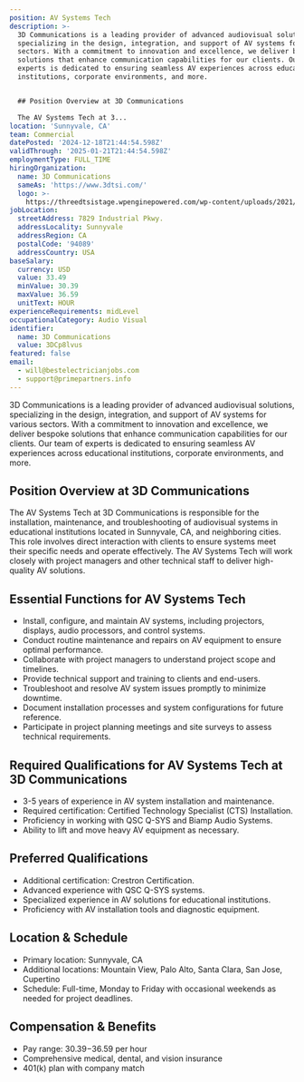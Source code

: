 ```yaml
---
position: AV Systems Tech
description: >-
  3D Communications is a leading provider of advanced audiovisual solutions,
  specializing in the design, integration, and support of AV systems for various
  sectors. With a commitment to innovation and excellence, we deliver bespoke
  solutions that enhance communication capabilities for our clients. Our team of
  experts is dedicated to ensuring seamless AV experiences across educational
  institutions, corporate environments, and more.


  ## Position Overview at 3D Communications

  The AV Systems Tech at 3...
location: 'Sunnyvale, CA'
team: Commercial
datePosted: '2024-12-18T21:44:54.598Z'
validThrough: '2025-01-21T21:44:54.598Z'
employmentType: FULL_TIME
hiringOrganization:
  name: 3D Communications
  sameAs: 'https://www.3dtsi.com/'
  logo: >-
    https://threedtsistage.wpenginepowered.com/wp-content/uploads/2021/01/logo-default.png
jobLocation:
  streetAddress: 7829 Industrial Pkwy.
  addressLocality: Sunnyvale
  addressRegion: CA
  postalCode: '94089'
  addressCountry: USA
baseSalary:
  currency: USD
  value: 33.49
  minValue: 30.39
  maxValue: 36.59
  unitText: HOUR
experienceRequirements: midLevel
occupationalCategory: Audio Visual
identifier:
  name: 3D Communications
  value: 3DCp8lvus
featured: false
email:
  - will@bestelectricianjobs.com
  - support@primepartners.info
---
```




3D Communications is a leading provider of advanced audiovisual solutions, specializing in the design, integration, and support of AV systems for various sectors. With a commitment to innovation and excellence, we deliver bespoke solutions that enhance communication capabilities for our clients. Our team of experts is dedicated to ensuring seamless AV experiences across educational institutions, corporate environments, and more.

## Position Overview at 3D Communications
The AV Systems Tech at 3D Communications is responsible for the installation, maintenance, and troubleshooting of audiovisual systems in educational institutions located in Sunnyvale, CA, and neighboring cities. This role involves direct interaction with clients to ensure systems meet their specific needs and operate effectively. The AV Systems Tech will work closely with project managers and other technical staff to deliver high-quality AV solutions.

## Essential Functions for AV Systems Tech
- Install, configure, and maintain AV systems, including projectors, displays, audio processors, and control systems.
- Conduct routine maintenance and repairs on AV equipment to ensure optimal performance.
- Collaborate with project managers to understand project scope and timelines.
- Provide technical support and training to clients and end-users.
- Troubleshoot and resolve AV system issues promptly to minimize downtime.
- Document installation processes and system configurations for future reference.
- Participate in project planning meetings and site surveys to assess technical requirements.

## Required Qualifications for AV Systems Tech at 3D Communications
- 3-5 years of experience in AV system installation and maintenance.
- Required certification: Certified Technology Specialist (CTS) Installation.
- Proficiency in working with QSC Q-SYS and Biamp Audio Systems.
- Ability to lift and move heavy AV equipment as necessary.

## Preferred Qualifications
- Additional certification: Crestron Certification.
- Advanced experience with QSC Q-SYS systems.
- Specialized experience in AV solutions for educational institutions.
- Proficiency with AV installation tools and diagnostic equipment.

## Location & Schedule
- Primary location: Sunnyvale, CA
- Additional locations: Mountain View, Palo Alto, Santa Clara, San Jose, Cupertino
- Schedule: Full-time, Monday to Friday with occasional weekends as needed for project deadlines.

## Compensation & Benefits
- Pay range: $30.39-$36.59 per hour
- Comprehensive medical, dental, and vision insurance
- 401(k) plan with company match
